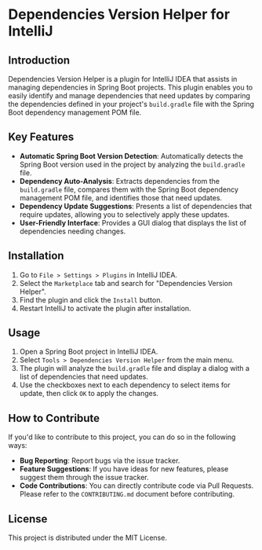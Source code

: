 # Dependencies Version Helper for IntelliJ

## Introduction

Dependencies Version Helper is a plugin for IntelliJ IDEA that assists in managing dependencies in Spring Boot projects. This plugin enables you to easily identify and manage dependencies that need updates by comparing the dependencies defined in your project's `build.gradle` file with the Spring Boot dependency management POM file.

## Key Features

- **Automatic Spring Boot Version Detection**: Automatically detects the Spring Boot version used in the project by analyzing the `build.gradle` file.
- **Dependency Auto-Analysis**: Extracts dependencies from the `build.gradle` file, compares them with the Spring Boot dependency management POM file, and identifies those that need updates.
- **Dependency Update Suggestions**: Presents a list of dependencies that require updates, allowing you to selectively apply these updates.
- **User-Friendly Interface**: Provides a GUI dialog that displays the list of dependencies needing changes.

## Installation

1. Go to `File > Settings > Plugins` in IntelliJ IDEA.
2. Select the `Marketplace` tab and search for "Dependencies Version Helper".
3. Find the plugin and click the `Install` button.
4. Restart IntelliJ to activate the plugin after installation.

## Usage

1. Open a Spring Boot project in IntelliJ IDEA.
2. Select `Tools > Dependencies Version Helper` from the main menu.
3. The plugin will analyze the `build.gradle` file and display a dialog with a list of dependencies that need updates.
4. Use the checkboxes next to each dependency to select items for update, then click `OK` to apply the changes.

## How to Contribute

If you'd like to contribute to this project, you can do so in the following ways:

- **Bug Reporting**: Report bugs via the issue tracker.
- **Feature Suggestions**: If you have ideas for new features, please suggest them through the issue tracker.
- **Code Contributions**: You can directly contribute code via Pull Requests. Please refer to the `CONTRIBUTING.md` document before contributing.

## License

This project is distributed under the MIT License.
